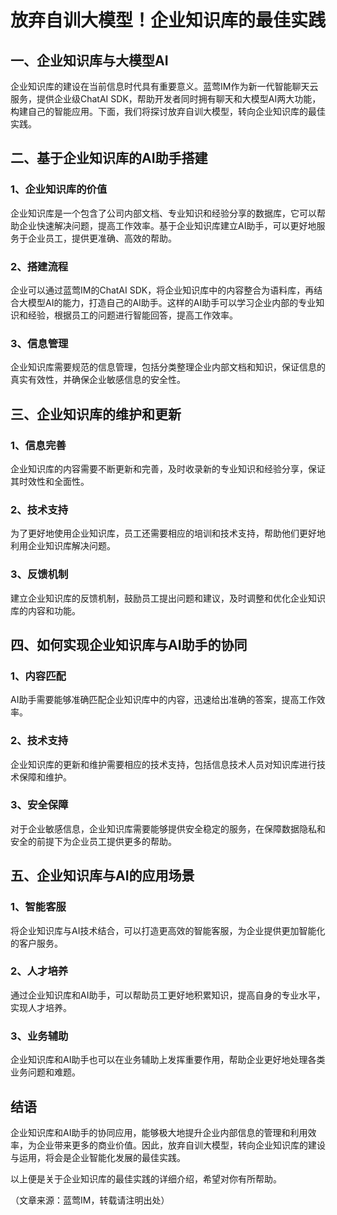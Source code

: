 # 放弃自训大模型！企业知识库的最佳实践

## 一、企业知识库与大模型AI

企业知识库的建设在当前信息时代具有重要意义。蓝莺IM作为新一代智能聊天云服务，提供企业级ChatAI SDK，帮助开发者同时拥有聊天和大模型AI两大功能，构建自己的智能应用。下面，我们将探讨放弃自训大模型，转向企业知识库的最佳实践。

## 二、基于企业知识库的AI助手搭建

### 1、企业知识库的价值

企业知识库是一个包含了公司内部文档、专业知识和经验分享的数据库，它可以帮助企业快速解决问题，提高工作效率。基于企业知识库建立AI助手，可以更好地服务于企业员工，提供更准确、高效的帮助。

### 2、搭建流程

企业可以通过蓝莺IM的ChatAI SDK，将企业知识库中的内容整合为语料库，再结合大模型AI的能力，打造自己的AI助手。这样的AI助手可以学习企业内部的专业知识和经验，根据员工的问题进行智能回答，提高工作效率。

### 3、信息管理

企业知识库需要规范的信息管理，包括分类整理企业内部文档和知识，保证信息的真实有效性，并确保企业敏感信息的安全性。

## 三、企业知识库的维护和更新

### 1、信息完善

企业知识库的内容需要不断更新和完善，及时收录新的专业知识和经验分享，保证其时效性和全面性。

### 2、技术支持

为了更好地使用企业知识库，员工还需要相应的培训和技术支持，帮助他们更好地利用企业知识库解决问题。

### 3、反馈机制

建立企业知识库的反馈机制，鼓励员工提出问题和建议，及时调整和优化企业知识库的内容和功能。

## 四、如何实现企业知识库与AI助手的协同

### 1、内容匹配

AI助手需要能够准确匹配企业知识库中的内容，迅速给出准确的答案，提高工作效率。

### 2、技术支持

企业知识库的更新和维护需要相应的技术支持，包括信息技术人员对知识库进行技术保障和维护。

### 3、安全保障

对于企业敏感信息，企业知识库需要能够提供安全稳定的服务，在保障数据隐私和安全的前提下为企业员工提供更多的帮助。

## 五、企业知识库与AI的应用场景

### 1、智能客服

将企业知识库与AI技术结合，可以打造更高效的智能客服，为企业提供更加智能化的客户服务。

### 2、人才培养

通过企业知识库和AI助手，可以帮助员工更好地积累知识，提高自身的专业水平，实现人才培养。

### 3、业务辅助

企业知识库和AI助手也可以在业务辅助上发挥重要作用，帮助企业更好地处理各类业务问题和难题。

## 结语

企业知识库和AI助手的协同应用，能够极大地提升企业内部信息的管理和利用效率，为企业带来更多的商业价值。因此，放弃自训大模型，转向企业知识库的建设与运用，将会是企业智能化发展的最佳实践。

以上便是关于企业知识库的最佳实践的详细介绍，希望对你有所帮助。

（文章来源：蓝莺IM，转载请注明出处）